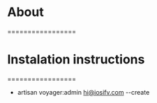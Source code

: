 # About
=================


# Instalation instructions
=================

- artisan voyager:admin hi@iosifv.com --create


